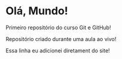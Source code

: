 # Olá, Mundo!
 Primeiro repositório do curso Git e GitHub!

 Repositório criado durante uma aula ao vivo!

 Essa linha eu adicionei diretament do site!
